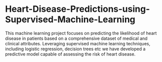# Heart-Disease-Predictions-using-Supervised-Machine-Learning
This machine learning project focuses on predicting the likelihood of heart disease in patients based on a comprehensive dataset of medical and clinical attributes. Leveraging supervised machine learning techniques, including logistic regression, decision trees etc we have developed a predictive model capable of assessing the risk of heart disease.
